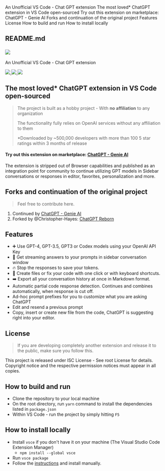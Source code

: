 An Unofficial VS Code - Chat GPT extension The most loved* ChatGPT extension in VS Code open-sourced Try out this extension on marketplace: ChatGPT - Genie AI Forks and continuation of the original project Features License How to build and run How to install locally

##  README.md

### [![](https://raw.githubusercontent.com/gencay/vscode-chatgpt/main/images/ai-logo.png)](https://raw.githubusercontent.com/gencay/vscode-chatgpt/main/images/ai-logo.png)  
An Unofficial VS Code - Chat GPT extension

[ ![](https://camo.githubusercontent.com/48729ea67989409c0b2cbf25289194ba8b8722afd1bbd5c98ce7e997e8659457/68747470733a2f2f696d672e736869656c64732e696f2f76697375616c2d73747564696f2d6d61726b6574706c6163652f762f67656e6361792e7673636f64652d636861746770743f636f6c6f723d6f72616e6765266c6162656c3d5653253230436f6465) ](https://marketplace.visualstudio.com/items?itemName=gencay.vscode-chatgpt) [ ![](https://camo.githubusercontent.com/50d10e98887d5ab885369587620abdd8ddb6c247620307a973e1380ac41a05e8/68747470733a2f2f696d672e736869656c64732e696f2f76697375616c2d73747564696f2d6d61726b6574706c6163652f642f67656e6361792e7673636f64652d636861746770743f636f6c6f723d626c756576696f6c6574266c6162656c3d446f776e6c6f616473) ](https://marketplace.visualstudio.com/items?itemName=gencay.vscode-chatgpt) [ ![](https://camo.githubusercontent.com/85ff9ef7d5986a30c7192a8ec03acd9386fdc2cd2d18272db5383e93caa960f0/68747470733a2f2f696d672e736869656c64732e696f2f6769746875622f73746172732f67656e6361792f7673636f64652d636861746770743f636f6c6f723d626c7565266c6162656c3d4769746875622532305374617273) ](https://github.com/gencay/vscode-chatgpt)

## The most loved* ChatGPT extension in VS Code open-sourced

> The project is built as a hobby project - With **no affiliation** to any organization
> 
> The functionality fully relies on OpenAI services without any affiliation to them
> 
> *Downloaded by ~500,000 developers with more than 100 5 star ratings within 3 months of release

#### Try out this extension on marketplace: [ChatGPT - Genie AI](https://marketplace.visualstudio.com/items?itemName=genieai.chatgpt-vscode)

The extension is stripped out of Browser capabilities and published as an integration point for community to continue utilizing GPT models in Sidebar conversations or responses in editor, favorites, personalization and more.

## Forks and continuation of the original project

> Feel free to contribute here.

  1. Continued by [ChatGPT - Genie AI](https://marketplace.visualstudio.com/items?itemName=genieai.chatgpt-vscode)
  2. Forked by @Christopher-Hayes: [ChatGPT Reborn](https://marketplace.visualstudio.com/items?itemName=chris-hayes.chatgpt-reborn)



## Features

  * ➕ Use GPT-4, GPT-3.5, GPT3 or Codex models using your OpenAI API Key
  * 📃 Get streaming answers to your prompts in sidebar conversation window
  * 🔥 Stop the responses to save your tokens.
  * 📝 Create files or fix your code with one click or with keyboard shortcuts.
  * ➡️ Export all your conversation history at once in Markdown format.
  * Automatic partial code response detection. Continues and combines automatically, when response is cut off.
  * Ad-hoc prompt prefixes for you to customize what you are asking ChatGPT
  * Edit and resend a previous prompt
  * Copy, insert or create new file from the code, ChatGPT is suggesting right into your editor.



## License

> If you are developing completely another extension and release it to the public, make sure you follow this.

This project is released under ISC License - See root License for details. Copyright notice and the respective permission notices must appear in all copies.

## How to build and run

  * Clone the repository to your local machine
  * On the root directory, run `yarn` command to install the dependencies listed in `package.json`
  * Within VS Code - run the project by simply hitting `F5`



## How to install locally

  * Install `vsce` if you don't have it on your machine (The Visual Studio Code Extension Manager) 
    * `npm install --global vsce`
  * Run `vsce package`
  * Follow the [instructions](https://code.visualstudio.com/docs/editor/extension-marketplace#_install-from-a-vsix) and install manually.


